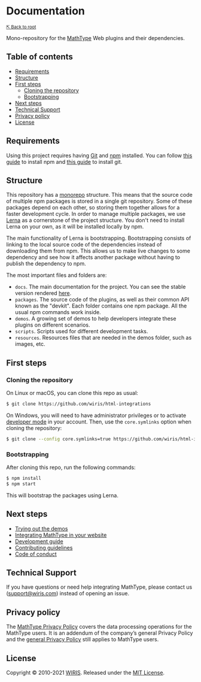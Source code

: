 # Documentation

<small>[⇱ Back to root](../README.md)</small>

Mono-repository for the [MathType](http://www.wiris.com/en/mathtype) Web plugins and their dependencies.

## Table of contents

- [Requirements](#requirements)
- [Structure](#structure)
- [First steps](#first-steps)
  - [Cloning the repository](#cloning-the-repository)
  - [Bootstrapping](#bootstrapping)
- [Next steps](#next-steps)
- [Technical Support](#technical-support)
- [Privacy policy](#privacy-policy)
- [License](#license)

## Requirements

Using this project requires having [Git] and [npm] installed.
You can follow [this guide](https://docs.npmjs.com/downloading-and-installing-node-js-and-npm) to install npm and [this guide](https://www.atlassian.com/git/tutorials/install-git) to install git.

[Git]: https://git-scm.com/
[npm]: https://www.npmjs.com/

## Structure

This repository has a [monorepo](https://en.wikipedia.org/wiki/Monorepo) structure.
This means that the source code of multiple npm packages is stored in a single git repository.
Some of these packages depend on each other, so storing them together allows for a faster development cycle.
In order to manage multiple packages, we use [Lerna] as a cornerstone of the project structure.
You don't need to install Lerna on your own, as it will be installed locally by npm.

The main functionality of Lerna is bootstrapping.
Bootstrapping consists of linking to the local source code of the dependencies instead of downloading them from npm.
This allows us to make live changes to some dependency and see how it affects another package without having to publish the dependency to npm.

The most important files and folders are:

- `docs`. The main documentation for the project.
    You can see the stable version rendered [here](https://wiris.github.io/html-integrations).
- `packages`. The source code of the plugins, as well as their common API known as the "devkit".
    Each folder contains one npm package.
    All the usual npm commands work inside.
- `demos`. A growing set of demos to help developers integrate these plugins on different scenarios.
- `scripts`. Scripts used for different development tasks.
- `resources`. Resources files that are needed in the demos folder, such as images, etc.

[Lerna]: https://lerna.js.org/

## First steps

### Cloning the repository

On Linux or macOS, you can clone this repo as usual:

```sh
$ git clone https://github.com/wiris/html-integrations
```

On Windows, you will need to have administrator privileges or to activate [developer mode](https://docs.microsoft.com/en-us/windows/uwp/get-started/enable-your-device-for-development) in your account.
Then, use the `core.symlinks` option when cloning the repository:

```sh
$ git clone --config core.symlinks=true https://github.com/wiris/html-integrations
```

### Bootstrapping

After cloning this repo, run the following commands:

```sh
$ npm install
$ npm start
```

This will bootstrap the packages using Lerna.

## Next steps

- [Trying out the demos](demos/README.md)
- [Integrating MathType in your website](integration/README.md)
- [Development guide](development/README.md)
- [Contributing guidelines](contributing/README.md)
- [Code of conduct](code-of-conduct/README.md)

## Technical Support

If you have questions or need help integrating MathType, please contact us (support@wiris.com) instead of opening an issue.

## Privacy policy

The [MathType Privacy Policy](http://www.wiris.com/mathtype/privacy-policy) covers the data processing operations for the MathType users. It is an addendum of the company’s general Privacy Policy and the [general Privacy Policy](https://wiris.com/en/privacy-policy) still applies to MathType users.

## License

Copyright © 2010-2021 [WIRIS](http://www.wiris.com). Released under the [MIT License](LICENSE).
